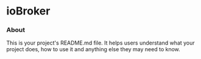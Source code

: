 ioBroker
========

### About

This is your project's README.md file. It helps users understand what your
project does, how to use it and anything else they may need to know.
